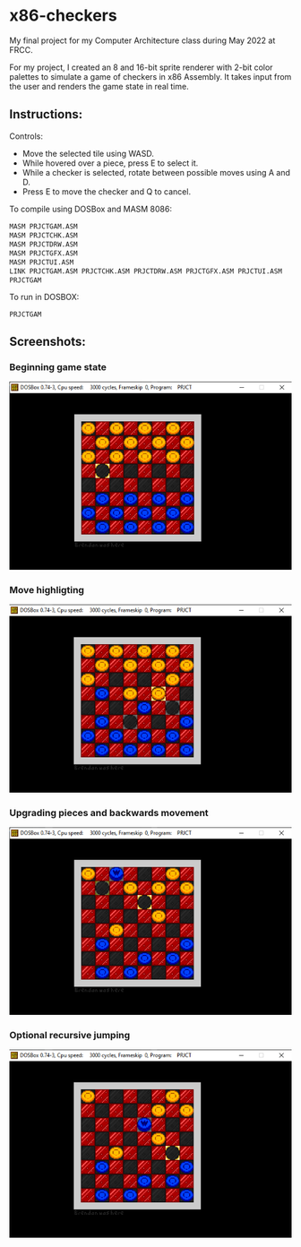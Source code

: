 # x86-checkers

My final project for my Computer Architecture class during May 2022 at FRCC.

For my project, I created an 8 and 16-bit sprite renderer with 2-bit color palettes to simulate a game of checkers in x86 Assembly. It takes input from the user and renders the game state in real time.

## Instructions:

Controls:
 - Move the selected tile using WASD.
 - While hovered over a piece, press E to select it.
 - While a checker is selected, rotate between possible moves using A and D.
 - Press E to move the checker and Q to cancel.

To compile using DOSBox and MASM 8086:
```
MASM PRJCTGAM.ASM
MASM PRJCTCHK.ASM
MASM PRJCTDRW.ASM
MASM PRJCTGFX.ASM
MASM PRJCTUI.ASM
LINK PRJCTGAM.ASM PRJCTCHK.ASM PRJCTDRW.ASM PRJCTGFX.ASM PRJCTUI.ASM
PRJCTGAM
```

To run in DOSBOX:
```
PRJCTGAM
```

## Screenshots:
### Beginning game state
![Test](Screenshot_1.png)
### Move highligting
![Test](Screenshot_2.png)
### Upgrading pieces and backwards movement
![Test](Screenshot_3.png)
### Optional recursive jumping
![Test](Screenshot_4.png)
